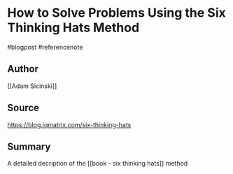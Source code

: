 # How to Solve Problems Using the Six Thinking Hats Method

#blogpost #referencenote 

## Author
[[Adam Sicinski]]

## Source
https://blog.iqmatrix.com/six-thinking-hats

## Summary
A detailed decription of the [[book - six thinking hats]] method
